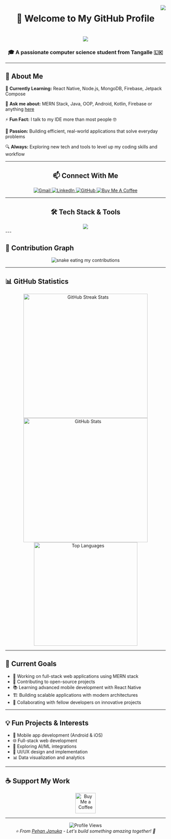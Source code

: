 <span><img align="right" src="https://visitor-badge.laobi.icu/badge?page_id=Pehan-janu.Pehan-janu" /></span>
<h1 align="center"> 👋 Welcome to My GitHub Profile </h1> 
<h1 align="center">
    <img src="https://readme-typing-svg.herokuapp.com/?font=Righteous&size=35&center=true&vCenter=true&width=500&height=70&duration=4000&lines=Hi+There!+👋;+I'm+Pehan+Januka!;Full-Stack+Developer;CS+Undergraduate;@+University+Of+Westminster;Mobile+%26+Web+Developer;MERN+Enthusiast;" />
</h1>
<h3 align="center">🎓 A passionate computer science student from Tangalle 🇱🇰</h3>
</h1>

---

## 🚀 About Me

<div align="left">
 
🌱 **Currently Learning:** React Native, Node.js, MongoDB, Firebase, Jetpack Compose

💬 **Ask me about:** MERN Stack, Java, OOP, Android, Kotlin, Firebase or anything [here](https://github.com/Pehan-janu)

⚡ **Fun Fact:** I talk to my IDE more than most people 🤓

🎯 **Passion:** Building efficient, real-world applications that solve everyday problems

🔍 **Always:** Exploring new tech and tools to level up my coding skills and workflow

</div>

---

<h2 align="center">📫 Connect With Me</h2>

<div align="center"> 
  <a href="mailto:pehanjanuka@gmail.com">
    <img src="https://img.shields.io/badge/Gmail-333333?style=for-the-badge&logo=gmail&logoColor=red" alt="Gmail" />
  </a>
  <a href="https://linkedin.com/in/pehanjanuka" target="_blank">
    <img src="https://img.shields.io/badge/LinkedIn-0077B5?style=for-the-badge&logo=linkedin&logoColor=white" alt="LinkedIn" />
  </a>
  <a href="https://github.com/Pehan-janu" target="_blank">
     <img src="https://img.shields.io/badge/GitHub-181717?style=for-the-badge&logo=github&logoColor=white" alt="GitHub" />
  </a>
  <a href="https://www.buymeacoffee.com/Pehanjanu" target="_blank">
    <img src="https://img.shields.io/badge/Buy%20Me%20A%20Coffee-FFDD00?style=for-the-badge&logo=buy-me-a-coffee&logoColor=black" alt="Buy Me A Coffee" />
  </a>
</div>

---

<h2 align="center">🛠️ Tech Stack & Tools</h2>

<div align="center">
    <img src="https://skillicons.dev/icons?i=python,javascript,typescript,java,kotlin,dart,flutter,react,nextjs,html,css,tailwind,bootstrap,nodejs,spring,mysql,postgres,mongodb,firebase,aws,vscode,git,github,figma,npm,yarn,docker" />
</div>
---

## 🐍 Contribution Graph

<div align="center">
  <img alt="snake eating my contributions" src="https://raw.githubusercontent.com/Pehan-janu/Pehan-janu/output/github-contribution-grid-snake.svg" />
</div>

---

## 📊 GitHub Statistics

<div align="center">
  <img width="390" src="https://github-readme-streak-stats.vercel.app/?user=Pehan-janu&count_private=true&theme=react&border_radius=10" alt="GitHub Streak Stats"/>
  <img width="390" src="https://github-readme-stats.vercel.app/api?username=Pehan-janu&count_private=true&show_icons=true&theme=react&rank_icon=github&border_radius=10" alt="GitHub Stats" />
  <br/>
  <img width="325" src="https://github-readme-stats.vercel.app/api/top-langs/?username=Pehan-janu&hide=HTML&langs_count=8&layout=compact&theme=react&border_radius=10" alt="Top Languages" />
</div>

---

## 🎯 Current Goals

- 🔭 Working on full-stack web applications using MERN stack
- 🌟 Contributing to open-source projects
- 📚 Learning advanced mobile development with React Native
- 🏗️ Building scalable applications with modern architectures
- 🤝 Collaborating with fellow developers on innovative projects

---

## 💡 Fun Projects & Interests

- 📱 Mobile app development (Android & iOS)
- 🌐 Full-stack web development
- 🤖 Exploring AI/ML integrations
- 🎨 UI/UX design and implementation
- 📊 Data visualization and analytics

---

## ☕ Support My Work

<div align="center">
  <a href="https://www.buymeacoffee.com/Pehanjanu" target="_blank">
    <img height="64" src="https://storage.ko-fi.com/cdn/kofi1.png?v=3" alt="Buy Me a Coffee" />
  </a>
</div>

---

<div align="center">
  <img src="https://komarev.com/ghpvc/?username=Pehan-janu&label=Profile%20views&color=0e75b6&style=flat" alt="Profile Views" />
</div>

<div align="center">
  <i>⭐️ From <a href="https://github.com/Pehan-janu">Pehan Januka</a> - Let's build something amazing together! 🚀</i>
</div>
